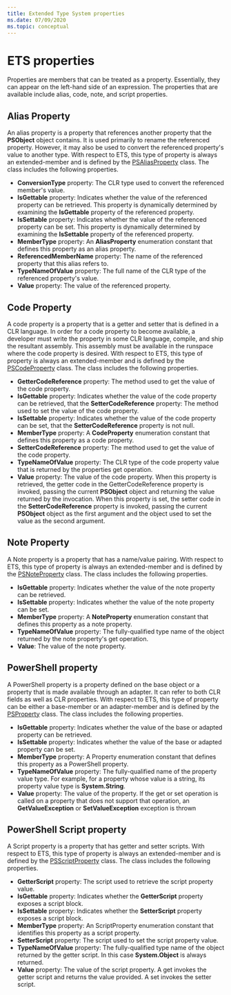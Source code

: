 ```yaml
---
title: Extended Type System properties
ms.date: 07/09/2020
ms.topic: conceptual
---
```

# ETS properties

Properties are members that can be treated as a property. Essentially, they can appear on the
left-hand side of an expression. The properties that are available include alias, code, note, and
script properties.

## Alias Property

An alias property is a property that references another property that the **PSObject** object
contains. It is used primarily to rename the referenced property. However, it may also be used to
convert the referenced property's value to another type. With respect to ETS, this type of property
is always an extended-member and is defined by the
[PSAliasProperty](/dotnet/api/system.management.automation.psaliasproperty) class. The class includes the following properties.

- **ConversionType** property: The CLR type used to convert the referenced member's value.
- **IsGettable** property: Indicates whether the value of the referenced property can be retrieved.
  This property is dynamically determined by examining the **IsGettable** property of the referenced
  property.
- **IsSettable** property: Indicates whether the value of the referenced property can be set. This
  property is dynamically determined by examining the **IsSettable** property of the referenced
  property.
- **MemberType** property: An **AliasProperty** enumeration constant that defines this property as
  an alias property.
- **ReferencedMemberName** property: The name of the referenced property that this alias refers to.
- **TypeNameOfValue** property: The full name of the CLR type of the referenced property's value.
- **Value** property: The value of the referenced property.

## Code Property

A code property is a property that is a getter and setter that is defined in a CLR language. In
order for a code property to become available, a developer must write the property in some CLR
language, compile, and ship the resultant assembly. This assembly must be available in the runspace
where the code property is desired. With respect to ETS, this type of property is always an
extended-member and is defined by the
[PSCodeProperty](/dotnet/api/system.management.automation.pscodeproperty) class. The class includes
the following properties.

- **GetterCodeReference** property: The method used to get the value of the code property.
- **IsGettable** property: Indicates whether the value of the code property can be retrieved, that
  the **SetterCodeReference** property: The method used to set the value of the code property.
- **IsSettable** property: Indicates whether the value of the code property can be set, that the
  **SetterCodeReference** property is not null.
- **MemberType** property: A **CodeProperty** enumeration constant that defines this property as a
  code property.
- **SetterCodeReference** property: The method used to get the value of the code property.
- **TypeNameOfValue** property: The CLR type of the code property value that is returned by the
  properties get operation.
- **Value** property: The value of the code property. When this property is retrieved, the getter
  code in the GetterCodeReference property is invoked, passing the current **PSObject** object and
  returning the value returned by the invocation. When this property is set, the setter code in the
  **SetterCodeReference** property is invoked, passing the current **PSObject** object as the first
  argument and the object used to set the value as the second argument.

## Note Property

A Note property is a property that has a name/value pairing. With respect to ETS, this type of
property is always an extended-member and is defined by the
[PSNoteProperty](/dotnet/api/system.management.automation.psnoteproperty) class. The class includes
the following properties.

- **IsGettable** property: Indicates whether the value of the note property can be retrieved.
- **IsSettable** property: Indicates whether the value of the note property can be set.
- **MemberType** property: A **NoteProperty** enumeration constant that defines this property as a
  note property.
- **TypeNameOfValue** property: The fully-qualified type name of the object returned by the note
  property's get operation.
- **Value**: The value of the note property.

## PowerShell property

A PowerShell property is a property defined on the base object or a property that is made available
through an adapter. It can refer to both CLR fields as well as CLR properties. With respect to ETS,
this type of property can be either a base-member or an adapter-member and is defined by the
[PSProperty](/dotnet/api/system.management.automation.psproperty) class. The class includes the
following properties.

- **IsGettable** property: Indicates whether the value of the base or adapted property can be
  retrieved.
- **IsSettable** property: Indicates whether the value of the base or adapted property can be set.
- **MemberType** property: A Property enumeration constant that defines this property as a
  PowerShell property.
- **TypeNameOfValue** property: The fully-qualified name of the property value type. For example,
  for a property whose value is a string, its property value type is **System.String**.
- **Value** property: The value of the property. If the get or set operation is called on a property
  that does not support that operation, an **GetValueException** or **SetValueException** exception
  is thrown

## PowerShell Script property

A Script property is a property that has getter and setter scripts. With respect to ETS, this type
of property is always an extended-member and is defined by the
[PSScriptProperty](/dotnet/api/system.management.automation.psscriptproperty) class. The class
includes the following properties.

- **GetterScript** property: The script used to retrieve the script property value.
- **IsGettable** property: Indicates whether the **GetterScript** property exposes a script block.
- **IsSettable** property: Indicates whether the **SetterScript** property exposes a script block.
- **MemberType** property: An ScriptProperty enumeration constant that identifies this property as a
  script property.
- **SetterScript** property: The script used to set the script property value.
- **TypeNameOfValue** property: The fully-qualified type name of the object returned by the getter
  script. In this case **System.Object** is always returned.
- **Value** property: The value of the script property. A get invokes the getter script and returns
  the value provided. A set invokes the setter script.

